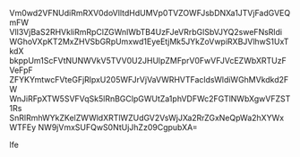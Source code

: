 Vm0wd2VFNUdiRmRXV0doVlltdHdUMVp0TVZOWFJsbDNXa1JTVjFadGVEQmFW
Vll3VjBaS2RHVkliRmRpClZGWnlWbTB4UzFJeVRrbGlSbVJYQ2sweFNsRldi
WGhoVXpKT2MxZHVSbGRpUmxwd1EyeEtjMk5JYkZoVwpiRXBJVlhwS1UxTkdX
bkppUm1ScFVtNUNWVkV5TVV0U2JHUlpZMFprV0FwVFJVcEZWbXRTUzFVeFpF
ZFYKYmtwcFVteGFjRlpxU205WFJrVjVaVWRHVTFacldsWldiWGhMVkdkd2FW
WnJiRFpXTW5SVFVqSk5lRnBGClpGWUtZa1phVDFWc2FGTlNWbXgwVFZST1Rs
SnRlRmhWYkZKelZWWldXRTlWZUdGV2VsWjJXa2RrZGxNeQpWa2hXYWxWTFEy
NW9jVmxSUFQwS0NtUjJhZz09CgpubXA=

lfe